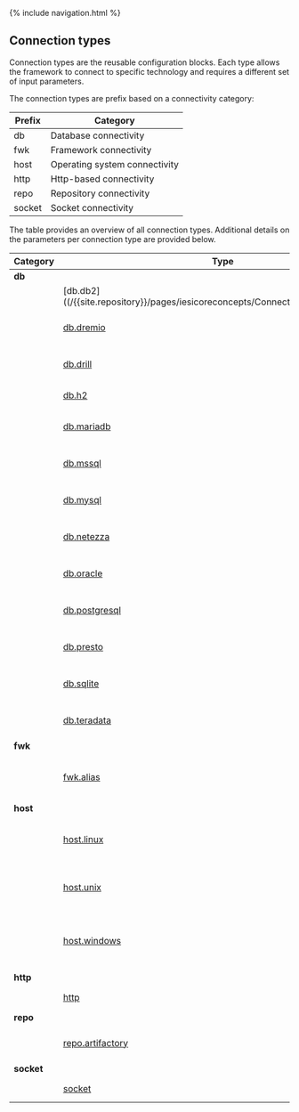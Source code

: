 {% include navigation.html %}
## Connection types
Connection types are the reusable configuration blocks. 
Each type allows the framework to connect to specific technology and requires a different set of input parameters. 

The connection types are prefix based on a connectivity category:

|Prefix|Category|
|---|---|
|db|Database connectivity|
|fwk|Framework connectivity|
|host|Operating system connectivity|
|http|Http-based connectivity|
|repo|Repository connectivity|
|socket| Socket connectivity|

The table provides an overview of all connection types. 
Additional details on the parameters per connection type are provided below.


|Category|Type|Description            |
|--------|----|-----------------------|
|**db**|
|      |[db.db2]((/{{site.repository}}/pages/iesicoreconcepts/ConnectionTypes/dbdb2.html)|IBM Database Connection|
|      |[db.dremio](https://github.com/metadew/iesi/blob/2bf8147b794d0c7bebd8a1f83f566d77200625b8/docs/pages/iesi%20core%20concepts/Connection%20Types/db.dremio.md)|Dremio Database Connection|
|      |[db.drill](https://github.com/metadew/iesi/blob/2bf8147b794d0c7bebd8a1f83f566d77200625b8/docs/pages/iesi%20core%20concepts/Connection%20Types/db.drill.md)|Apache Drill Database Connection|
|      |[db.h2](https://github.com/metadew/iesi/blob/2bf8147b794d0c7bebd8a1f83f566d77200625b8/docs/pages/iesi%20core%20concepts/Connection%20Types/db.h2.md)|H2 Database Connection|
|      |[db.mariadb](https://github.com/metadew/iesi/blob/2bf8147b794d0c7bebd8a1f83f566d77200625b8/docs/pages/iesi%20core%20concepts/Connection%20Types/db.mariadb.md)|MariaDB Database Connection|
|      |[db.mssql](https://github.com/metadew/iesi/blob/2bf8147b794d0c7bebd8a1f83f566d77200625b8/docs/pages/iesi%20core%20concepts/Connection%20Types/db.mssql.md)|Microsoft SQL Database Connection|
|      |[db.mysql](https://github.com/metadew/iesi/blob/2bf8147b794d0c7bebd8a1f83f566d77200625b8/docs/pages/iesi%20core%20concepts/Connection%20Types/db.mysql.md)|MySql Database Connection|
|      |[db.netezza](https://github.com/metadew/iesi/blob/2bf8147b794d0c7bebd8a1f83f566d77200625b8/docs/pages/iesi%20core%20concepts/Connection%20Types/db.netezza.md)|Netezza Database Connection|
|      |[db.oracle](https://github.com/metadew/iesi/blob/2bf8147b794d0c7bebd8a1f83f566d77200625b8/docs/pages/iesi%20core%20concepts/Connection%20Types/db.oracle.md)|Oracle Database Connection|
|      |[db.postgresql](https://github.com/metadew/iesi/blob/2bf8147b794d0c7bebd8a1f83f566d77200625b8/docs/pages/iesi%20core%20concepts/Connection%20Types/db.postgresql.md)|Postgresql Database Connection|
|      |[db.presto](https://github.com/metadew/iesi/blob/2bf8147b794d0c7bebd8a1f83f566d77200625b8/docs/pages/iesi%20core%20concepts/Connection%20Types/db.presto.md)|Presto Database Connection|
|      |[db.sqlite](https://github.com/metadew/iesi/blob/2bf8147b794d0c7bebd8a1f83f566d77200625b8/docs/pages/iesi%20core%20concepts/Connection%20Types/db.sqlite.md)|SQLite Database Connection|
|      |[db.teradata](https://github.com/metadew/iesi/blob/2bf8147b794d0c7bebd8a1f83f566d77200625b8/docs/pages/iesi%20core%20concepts/Connection%20Types/db.teradata.md)|Teradata Database Connection|
|**fwk**|
|      |[fwk.alias](https://github.com/metadew/iesi/blob/2bf8147b794d0c7bebd8a1f83f566d77200625b8/docs/pages/iesi%20core%20concepts/Connection%20Types/fwk.alias.md)|Connection alias only to be used for impersonation|
|**host**|
|      |[host.linux](https://github.com/metadew/iesi/blob/2bf8147b794d0c7bebd8a1f83f566d77200625b8/docs/pages/iesi%20core%20concepts/Connection%20Types/host.linux.md)|Linux-Based Operating System Connection|
|      |[host.unix](https://github.com/metadew/iesi/blob/2bf8147b794d0c7bebd8a1f83f566d77200625b8/docs/pages/iesi%20core%20concepts/Connection%20Types/host.unix.md)|Unix-Based Operating System Connection|
|      |[host.windows](https://github.com/metadew/iesi/blob/2bf8147b794d0c7bebd8a1f83f566d77200625b8/docs/pages/iesi%20core%20concepts/Connection%20Types/host.windows.md)|Windows-Based Operating System Connection|
|**http**|
|      |[http](https://github.com/metadew/iesi/blob/2bf8147b794d0c7bebd8a1f83f566d77200625b8/docs/pages/iesi%20core%20concepts/Connection%20Types/http.md)|Http Host Connection|
|**repo**|
|      |[repo.artifactory](https://github.com/metadew/iesi/blob/2bf8147b794d0c7bebd8a1f83f566d77200625b8/docs/pages/iesi%20core%20concepts/Connection%20Types/repo.artifactory.md)|Artifactory Repository Connection|
|**socket**|
|      |[socket](https://github.com/metadew/iesi/blob/2bf8147b794d0c7bebd8a1f83f566d77200625b8/docs/pages/iesi%20core%20concepts/Connection%20Types/socket.md)|Socket Connection|
